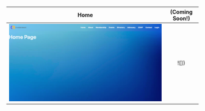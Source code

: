 Home           |  (Coming Soon!)
:-------------------------:|:-------------------------:
![](https://github.com/sivabvarghese/Next_JS_Research_Chamber_UI/blob/main/public/assets/images/Home_Page.png)  |  ![])